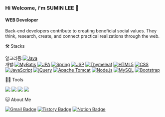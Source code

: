 ### Hi Welcome, i'm SUMIN LEE 👋

#### WEB Developer
Back-end developers contribute to creating beneficial social values. 
They think, research, create, and connect practical realizations through the web.


🛠️ Stacks

알고리즘:[![Java](https://img.shields.io/badge/Java-007396?style=flat-square&logo=java&logoColor=white)](https://www.java.com/)
<br>
개발:[![MyBatis](https://img.shields.io/badge/MyBatis-43853D?style=flat-square&logo=mybatis&logoColor=white)](링크)
[![JPA](https://img.shields.io/badge/JPA-007396?style=flat-square&logo=java&logoColor=white)](링크)
[![Spring](https://img.shields.io/badge/Spring-6DB33F?style=flat-square&logo=spring&logoColor=white)](링크)
[![JSP](https://img.shields.io/badge/JSP-007396?style=flat-square&logo=java&logoColor=white)](링크)
[![Thymeleaf](https://img.shields.io/badge/Thymeleaf-005F0F?style=flat-square&logo=thymeleaf&logoColor=white)](링크)
[![HTML5](https://img.shields.io/badge/HTML5-E34F26?style=flat-square&logo=html5&logoColor=white)](링크)
[![CSS](https://img.shields.io/badge/CSS-1572B6?style=flat-square&logo=css3&logoColor=white)](링크)
[![JavaScript](https://img.shields.io/badge/JavaScript-F7DF1E?style=flat-square&logo=javascript&logoColor=black)](링크)
[![jQuery](https://img.shields.io/badge/jQuery-0769AD?style=flat-square&logo=jquery&logoColor=white)](링크)
[![Apache Tomcat](https://img.shields.io/badge/Apache%20Tomcat-F8DC75?style=flat-square&logo=apache-tomcat&logoColor=black)](링크)
[![Node.js](https://img.shields.io/badge/Node.js-339933?style=flat-square&logo=node.js&logoColor=white)](링크)
[![MySQL](https://img.shields.io/badge/MySQL-4479A1?style=flat-square&logo=mysql&logoColor=white)](링크)
[![Bootstrap](https://img.shields.io/badge/Bootstrap-7952B3?style=flat-square&logo=bootstrap&logoColor=white)](링크)



💪🏼 Tools 

 <img src="https://img.shields.io/badge/Visual Studio Code-007ACC?style=flat-square&logo=Visual Studio Code&logoColor=white"/> <img src="https://img.shields.io/badge/GitHub-181717?style=flat-square&logo=GitHub&logoColor=white"/> <img src="https://img.shields.io/badge/Eclipse IDE-2C2255?style=flat-square&logo=Eclipse IDE&logoColor=white"/> <img src="https://img.shields.io/badge/IntelliJ IDEA-000000?style=flat-square&logo=IntelliJ IDEA&logoColor=white"/> 


🐱 About Me

[![Gmail Badge](https://img.shields.io/badge/Gmail-d14836?style=flat-square&logo=Gmail&logoColor=white&link=mailto:survd0404@gmail.com)](survd0404@gmail.com)
  [![Tistory Badge](https://img.shields.io/badge/Tistory-FF5722?style=flat-square&logo=tistory&logoColor=white)](https://code-sumin.tistory.com/)
[![Notion Badge](https://img.shields.io/badge/Notion-000000?style=flat-square&logo=Notion&logoColor=white&link=https://subsequent-cough-ba2.notion.site/2e487be90dcf4fc09653884f88c88b4a?pvs=4
)](https://subsequent-cough-ba2.notion.site/2e487be90dcf4fc09653884f88c88b4a?pvs=4
)

<!--
**Hongmebuilding/Hongmebuilding** is a ✨ _special_ ✨ repository because its `README.md` (this file) appears on your GitHub profile.

Here are some ideas to get you started:

- 🔭 I’m currently working on ...
- 🌱 I’m currently learning ...
- 👯 I’m looking to collaborate on ...
- 🤔 I’m looking for help with ...
- 💬 Ask me about ...
- 📫 How to reach me: ...
- 😄 Pronouns: ...
- ⚡ Fun fact: ...
-->
